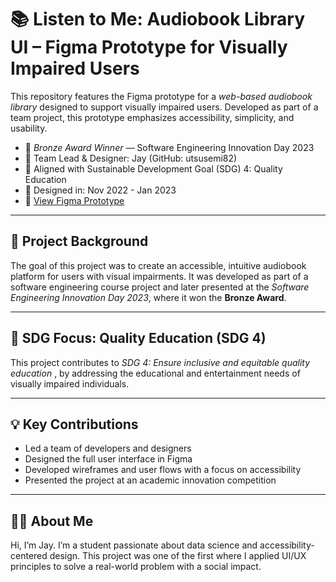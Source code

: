 # 📚 Listen to Me: Audiobook Library UI – Figma Prototype for Visually Impaired Users

This repository features the Figma prototype for a *web-based audiobook library* designed to support visually impaired users. Developed as part of a team project, this prototype emphasizes accessibility, simplicity, and usability.

- 🏅 *Bronze Award Winner* — Software Engineering Innovation Day 2023  
- 👤 Team Lead & Designer: Jay (GitHub: utsusemi82)  
- 🎯 Aligned with Sustainable Development Goal (SDG) 4: Quality Education  
- 📅 Designed in: Nov 2022 - Jan 2023  
- 🔗 [View Figma Prototype](https://www.figma.com/proto/0R0AJrmu3hQx0syp9MQt9A/Project-Management?node-id=256-357&starting-point-node-id=124%3A494)

---

## 🧠 Project Background

The goal of this project was to create an accessible, intuitive audiobook platform for users with visual impairments. It was developed as part of a software engineering course project and later presented at the *Software Engineering Innovation Day 2023*, where it won the **Bronze Award**.

---

## 🎯 SDG Focus: Quality Education (SDG 4)

This project contributes to *SDG 4: Ensure inclusive and equitable quality education* , by addressing the educational and entertainment needs of visually impaired individuals.

---

## 💡 Key Contributions

- Led a team of developers and designers
- Designed the full user interface in Figma
- Developed wireframes and user flows with a focus on accessibility
- Presented the project at an academic innovation competition

---

## 🙋‍♂ About Me

Hi, I’m Jay. I’m a student passionate about data science and accessibility-centered design. This project was one of the first where I applied UI/UX principles to solve a real-world problem with a social impact.

